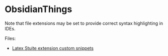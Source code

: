 # ObsidianThings

Note that file extensions may be set to provide correct syntax highlighting in IDEs.

Files:
- [Latex Stuite extension custom snippets](./latex-suite-custom-snippets.js)
